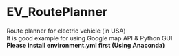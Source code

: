 # EV_RoutePlanner
Route planner for electric vehicle (in USA)<br />
It is good example for using Google map API & Python GUI<br />
**Please install environment.yml first (Using Anaconda)**
